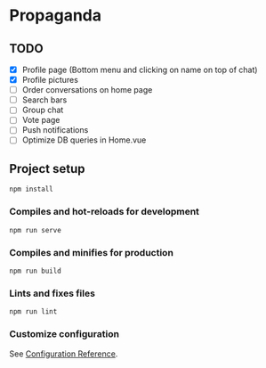 # Propaganda

## TODO
- [x] Profile page (Bottom menu and clicking on name on top of chat)
- [x] Profile pictures
- [ ] Order conversations on home page
- [ ] Search bars
- [ ] Group chat
- [ ] Vote page
- [ ] Push notifications
- [ ] Optimize DB queries in Home.vue

## Project setup
```
npm install
```

### Compiles and hot-reloads for development
```
npm run serve
```

### Compiles and minifies for production
```
npm run build
```

### Lints and fixes files
```
npm run lint
```

### Customize configuration
See [Configuration Reference](https://cli.vuejs.org/config/).
